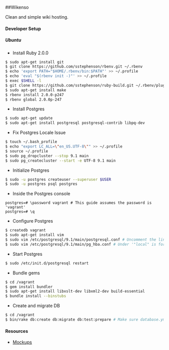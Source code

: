 ##Wikenso

Clean and simple wiki hosting.

#### Developer Setup

##### Ubuntu

- Install Ruby 2.0.0

```bash
$ sudo apt-get install git
$ git clone https://github.com/sstephenson/rbenv.git ~/.rbenv
$ echo 'export PATH="$HOME/.rbenv/bin:$PATH"' >> ~/.profile
$ echo 'eval "$(rbenv init -)"' >> ~/.profile
$ exec $SHELL -l
$ git clone https://github.com/sstephenson/ruby-build.git ~/.rbenv/plugins/ruby-build
$ sudo apt-get install make
$ rbenv install 2.0.0-p247
$ rbenv global 2.0.0p-247
```

- Install Postgres

```bash
$ sudo apt-get update
$ sudo apt-get install postgresql postgresql-contrib libpq-dev
```

- Fix Postgres Locale Issue

```bash
$ touch ~/.bash_profile
$ echo "export LC_ALL=\"en_US.UTF-8\"" >> ~/.profile
$ source ~/.profile
$ sudo pg_dropcluster --stop 9.1 main
$ sudo pg_createcluster --start -e UTF-8 9.1 main
```

- Initialize Postgres

```bash
$ sudo -u postgres createuser --superuser $USER
$ sudo -u postgres psql postgres
```


- Inside the Postgres console

```psql
postgres=# \password vagrant # This guide assumes the password is 'vagrant'
postgres=# \q
```

- Configure Postgres

```bash
$ createdb vagrant
$ sudo apt-get install vim
$ sudo vim /etc/postgresql/9.1/main/postgresql.conf # Uncomment the line containing this – `listen_addresses = 'localhost'`
$ sudo vim /etc/postgresql/9.1/main/pg_hba.conf # Under '"local" is for Unix domain socket connections only' change `peer` to `md5`
```

- Start Postgres

```bash
$ sudo /etc/init.d/postgresql restart
```

- Bundle gems

```bash
$ cd /vagrant
$ gem install bundler
$ sudo apt-get install libxslt-dev libxml2-dev build-essential
$ bundle install --binstubs
```

- Create and migrate DB

```bash
$ cd /vagrant
$ bin/rake db:create db:migrate db:test:prepare # Make sure database.yml has username & password set to 'vagrant'
```



#### Resources

- [Mockups](https://speakerdeck.com/timothyandrew/mockups-of-hosted-wiki-software)